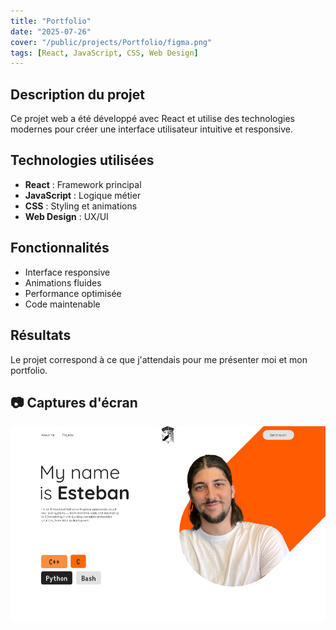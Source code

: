 ```yaml
---
title: "Portfolio"
date: "2025-07-26"
cover: "/public/projects/Portfolio/figma.png"
tags: [React, JavaScript, CSS, Web Design]
---
```


## Description du projet

Ce projet web a été développé avec React et utilise des technologies modernes pour créer une interface utilisateur intuitive et responsive.

## Technologies utilisées

- **React** : Framework principal
- **JavaScript** : Logique métier
- **CSS** : Styling et animations
- **Web Design** : UX/UI

## Fonctionnalités

- Interface responsive
- Animations fluides
- Performance optimisée
- Code maintenable

## Résultats

Le projet correspond à ce que j'attendais pour me présenter moi et mon portfolio.

## 📷 Captures d'écran

![Capture du projet](/public/projects/Portfolio/figma.png) 